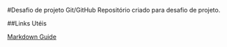 #Desafio de projeto Git/GitHub
Repositório criado para desafio de projeto.

##Links Utéis

[Markdown Guide](https://www.markdownguide.org/getting-started/)
